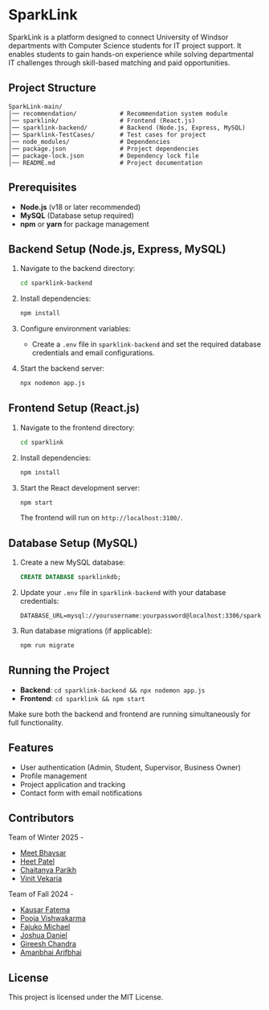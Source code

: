 # SparkLink

SparkLink is a platform designed to connect University of Windsor departments with Computer Science students for IT project support. It enables students to gain hands-on experience while solving departmental IT challenges through skill-based matching and paid opportunities.

## Project Structure

```
SparkLink-main/
│── recommendation/            # Recommendation system module
│── sparklink/                 # Frontend (React.js)
│── sparklink-backend/         # Backend (Node.js, Express, MySQL)
│── Sparklink-TestCases/       # Test cases for project
│── node_modules/              # Dependencies
│── package.json               # Project dependencies
│── package-lock.json          # Dependency lock file
│── README.md                  # Project documentation
```

## Prerequisites

- **Node.js** (v18 or later recommended)
- **MySQL** (Database setup required)
- **npm** or **yarn** for package management

## Backend Setup (Node.js, Express, MySQL)

1. Navigate to the backend directory:
   ```sh
   cd sparklink-backend
   ```
2. Install dependencies:
   ```sh
   npm install
   ```
3. Configure environment variables:

   - Create a `.env` file in `sparklink-backend` and set the required database credentials and email configurations.

4. Start the backend server:
   ```sh
   npx nodemon app.js
   ```

## Frontend Setup (React.js)

1. Navigate to the frontend directory:
   ```sh
   cd sparklink
   ```
2. Install dependencies:
   ```sh
   npm install
   ```
3. Start the React development server:

   ```sh
   npm start
   ```

   The frontend will run on `http://localhost:3100/`.

## Database Setup (MySQL)

1. Create a new MySQL database:
   ```sql
   CREATE DATABASE sparklinkdb;
   ```
2. Update your `.env` file in `sparklink-backend` with your database credentials:
   ```env
   DATABASE_URL=mysql://yourusername:yourpassword@localhost:3306/sparklinkdb
   ```
3. Run database migrations (if applicable):
   ```sh
   npm run migrate
   ```

## Running the Project

- **Backend**: `cd sparklink-backend && npx nodemon app.js`
- **Frontend**: `cd sparklink && npm start`

Make sure both the backend and frontend are running simultaneously for full functionality.

## Features

- User authentication (Admin, Student, Supervisor, Business Owner)
- Profile management
- Project application and tracking
- Contact form with email notifications

## Contributors

Team of Winter 2025 -

- [Meet Bhavsar](https://www.linkedin.com/in/meetkumar-bhavsar-0059ba1b5/)
- [Heet Patel](https://www.linkedin.com/in/heet2002/)
- [Chaitanya Parikh](https://www.linkedin.com/in/chaitanyap310/)
- [Vinit Vekaria](https://www.linkedin.com/in/vinit-vekariaengineer/)

Team of Fall 2024 -

- [Kausar Fatema](https://www.linkedin.com/in/kausar-fatema-9060871b1/)
- [Pooja Vishwakarma](https://www.linkedin.com/in/pooja-vishwakarma95/)
- [Fajuko Michael](https://www.linkedin.com/in/fajuko-odunayo-5256a1265/)
- [Joshua Daniel](https://www.linkedin.com/in/joshua-daniel1999/)
- [Gireesh Chandra](https://www.linkedin.com/in/gireesh-busam/)
- [Amanbhai Arifbhai](#)

## License

This project is licensed under the MIT License.

